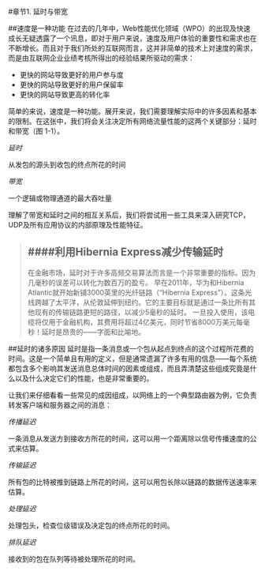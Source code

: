 #章节1. 延时与带宽

##速度是一种功能
在过去的几年中，Web性能优化领域（WPO）的出现及快速成长无疑透露了一个讯息，即对于用户来说，速度及用户体验的重要性和需求也在不断增长。而且对于我们所处的互联网而言，这并非简单的技术上对速度的需求，而是由互联网企业业绩考核所得出的经验结果所驱动的需求：
  - 更快的网站导致更好的用户参与度
  - 更快的网站导致更好的用户保留率
  - 更快的网站导致更高的转化率

简单的来说，速度是一种功能。展开来说，我们需要理解实际中的许多因素和基本的限制。在这张中，我们将会关注决定所有网络流量性能的这两个关键部分：延时和带宽（图 1-1）。

*延时*

从发包的源头到收包的终点所花的时间
    
*带宽*

一个逻辑或物理通道的最大吞吐量

理解了带宽和延时之间的相互关系后，我们将尝试用一些工具来深入研究TCP，UDP及所有应用协议的内部原理及性能特征。

>####利用Hibernia Express减少传输延时
>---
>在金融市场，延时对于许多高频交易算法而言是一个非常重要的指标。因为几毫秒的误差可以转化为数百万的盈亏。
>早在2011年，华为和Hibernia Atlantic就开始新铺3000英里的光纤链路（“Hibernia Express”）。这条光线跨越了太平洋，从伦敦延伸到纽约。它的主要目标就是通过一条比所有其他现有的传输链路更短的路径，以减少5毫秒的延时。
>一旦投入使用，该电缆将仅用于金融机构，其费用将超过4亿美元，同时节省8000万美元每毫秒！延时是昂贵的——字面和比喻地。

##延时的诸多原因
延时是指一条消息或一个包从起点到终点的这个过程所花费的时间。这是一个简单且有用的定义，但是通常遗漏了许多有用的信息——每个系统都包含多个影响其发送消息总体时间的因素或组成，而且弄清楚这些组成究竟是什么以及什么决定它们的性能，也是非常重要的。

让我们来仔细看看一些常见的成因组成，以网络上的一个典型路由器为例，它负责转发客户端和服务器之间的消息：

*传播延迟*

一条消息从发送方到接收方所花的时间，这可以用一个距离除以信号传播速度的公式来估算。

*传输延迟*

所有包的比特被推到链路上所花的时间，这可以用包长除以链路的数据传送速率来估算。

*处理延迟*

处理包头，检查位级错误及决定包的终点所花的时间。

*排队延迟*

接收到的包在队列等待被处理所花的时间。



